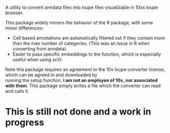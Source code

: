A utility to convert anndata files into loupe files visualizable in 10xs loupe browser.

This package widely mirrors the behavior of the R package, with some minor differences:  

- Cell based annotations are automatically filtered out if they contain more than the max number of categories.
  (This was an issue in R when converting from anndata).
- Easier to pass specific embeddings to the function, which is especially useful when using scVI.
  
Note this package requires an agreement to the 10x loupe converter license, which can be agreed to and downloaded by  
running the setup function.
**I am not an employee of 10x, nor associated with them**. This package simply writes a file which the converter can read  
and calls it.

# This is still not done and a work in progress #
